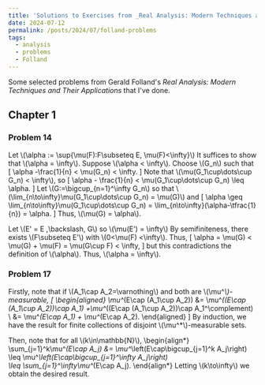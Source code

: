 ```yaml
---
title: 'Solutions to Exercises from _Real Analysis: Modern Techniques and Their Applications_'
date: 2024-07-12
permalink: /posts/2024/07/folland-problems
tags:
  - analysis
  - problems
  - Folland
---
```


Some selected problems from Gerald Folland's _Real Analysis: Modern Techniques and Their Applications_ that I've done.

## Chapter 1 
### Problem 14

Let \\(\alpha := \sup\{\mu(F):F\subseteq E, \mu(F)<\infty\}\\)
It suffices to show that \\(\alpha = \infty\\).
Suppose \\(\alpha < \infty\\).
Choose \\(G_n\\) such that 
\[
    \alpha -\frac{1}{n} < \mu(G_n) < \infty.
\]
Note that \\(\mu(G_1\cup\dots\cup G_n) < \infty\\), so 
\[
    \alpha - \frac{1}{n} < \mu(G_1\cup\dots\cup G_n) \leq \alpha.
\]
Let \\(G:=\bigcup_{n=1}^\infty G_n\\) so that \\(\lim_{n\to\infty}\mu(G_1\cup\dots\cup G_n) = \mu(G)\\) and
\[
    \alpha \geq \lim_{n\to\infty}\mu(G_1\cup\dots\cup G_n) = \lim_{n\to\infty}(\alpha-\tfrac{1}{n}) = \alpha.
\]
Thus, \\(\mu(G) = \alpha\\).


Let \\(E' = E \,\backslash\, G\\) so \\(\mu(E') = \infty\\)
By semifiniteness, there exists \\(F\subseteq E'\\) with \\(0<\mu(F) <\infty\\).
Thus,
\[
    \alpha = \mu(G) <  \mu(G) + \mu(F)  = \mu(G\cup F) < \infty,
\]
but this contradictions the definition of \\(\alpha\\).
Thus, \\(\alpha = \infty\\).


### Problem 17
Firstly, note that if \\(A_1\cap A_2=\varnothing\\) and both are \\(\mu^*\\)-measurable,
\[
\begin{aligned}
    \mu^*(E\cap (A_1\cup A_2)) &= \mu^*((E\cap (A_1\cup A_2))\cap A_1) +\mu^*((E\cap (A_1\cup A_2))\cap A_1^\complement) \\
    &= \mu^*(E\cap A_1) + \mu^*(E\cap A_2).
\end{aligned}
\]
By induction, we have the result for finite collections of disjoint \\(\mu^*\\)-measurable sets.

Then, note that for all \\(k\in\mathbb{N}\\),
\begin{align*}
    \sum_{j=1}^k\mu^*(E\cap A_j) &= \mu^*\left(E\cap\bigcup_{j=1}^k A_j\right) 
    \leq \mu^*\left(E\cap\bigcup_{j=1}^\infty A_j\right)  
    \leq \sum_{j=1}^\infty\mu^*(E\cap A_j).
\end{align*}
Letting \\(k\to\infty\\) we obtain the desired result.


